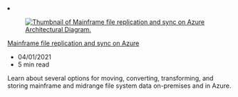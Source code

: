 <!-- This file is automatically generated by build/architectures/build_index.py. Any updates will be lost. -->

<!-- markdownlint-disable MD033 -->

<li class="grid-item item-column" data-categories="migration">
<article class="card">
    <div class="card-header has-margin-bottom-none" aria-hidden="true">
        <figure class="image diagram has-height-175 has-overflow-hidden level">
            <a href="/azure/architecture/solution-ideas/articles/mainframe-azure-file-replication"><img src="/azure/architecture/browse/thumbs/mainframe-azure-file-replication.png" class="diagram" alt="Thumbnail of Mainframe file replication and sync on Azure Architectural Diagram." data-linktype="relative-path"></a>
        </figure>
    </div>
    <div class="card-content">
        <a class="card-content-title has-margin-top-none" href="/azure/architecture/solution-ideas/articles/mainframe-azure-file-replication">
            <p>Mainframe file replication and sync on Azure</p>
        </a>
        <ul class="card-content-metadata">
            <li>04/01/2021</li>
            <li>5 min read</li>
        </ul>
        <p class="card-content-description">Learn about several options for moving, converting, transforming, and storing mainframe and midrange file system data on-premises and in Azure.</p>
        <div class="bottom-to-top-fade is-hidden-mobile"></div>
    </div>
</article>
</li>